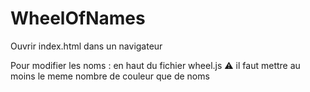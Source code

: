 # WheelOfNames

Ouvrir index.html dans un navigateur

Pour modifier les noms : en haut du fichier wheel.js ⚠ il faut mettre au moins le meme nombre de couleur que de noms
